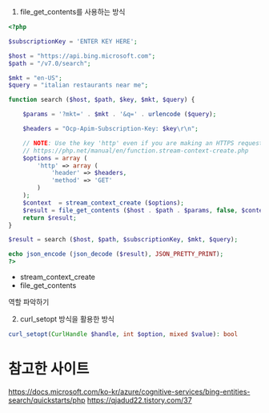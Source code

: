 1. file_get_contents를 사용하는 방식

```php
<?php

$subscriptionKey = 'ENTER KEY HERE';

$host = "https://api.bing.microsoft.com";
$path = "/v7.0/search";

$mkt = "en-US";
$query = "italian restaurants near me";

function search ($host, $path, $key, $mkt, $query) {

	$params = '?mkt=' . $mkt . '&q=' . urlencode ($query);

	$headers = "Ocp-Apim-Subscription-Key: $key\r\n";

	// NOTE: Use the key 'http' even if you are making an HTTPS request. See:
	// https://php.net/manual/en/function.stream-context-create.php
	$options = array (
		'http' => array (
			'header' => $headers,
			'method' => 'GET'
		)
	);
	$context  = stream_context_create ($options);
	$result = file_get_contents ($host . $path . $params, false, $context);
	return $result;
}

$result = search ($host, $path, $subscriptionKey, $mkt, $query);

echo json_encode (json_decode ($result), JSON_PRETTY_PRINT);
?>
```

- stream_context_create
- file_get_contents

역할 파악하기

2. curl_setopt 방식을 활용한 방식

```php
curl_setopt(CurlHandle $handle, int $option, mixed $value): bool
```

# 참고한 사이트

https://docs.microsoft.com/ko-kr/azure/cognitive-services/bing-entities-search/quickstarts/php
https://qjadud22.tistory.com/37
